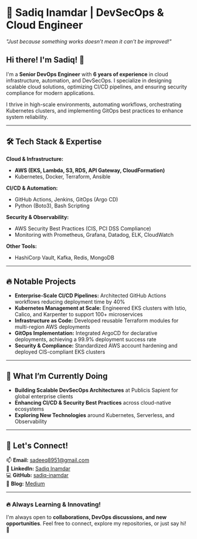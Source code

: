 # 🚀 Sadiq Inamdar | DevSecOps & Cloud Engineer  

*"Just because something works doesn’t mean it can’t be improved!"*  

## Hi there! I'm Sadiq! 👋  

I'm a **Senior DevOps Engineer** with **6 years of experience** in cloud infrastructure, automation, and DevSecOps. I specialize in designing scalable cloud solutions, optimizing CI/CD pipelines, and ensuring security compliance for modern applications.  

I thrive in high-scale environments, automating workflows, orchestrating Kubernetes clusters, and implementing GitOps best practices to enhance system reliability.  

---

## 🛠️ Tech Stack & Expertise  

**Cloud & Infrastructure:**  
- **AWS (EKS, Lambda, S3, RDS, API Gateway, CloudFormation)**  
- Kubernetes, Docker, Terraform, Ansible  

**CI/CD & Automation:**  
- GitHub Actions, Jenkins, GitOps (Argo CD)  
- Python (Boto3), Bash Scripting  

**Security & Observability:**  
- AWS Security Best Practices (CIS, PCI DSS Compliance)  
- Monitoring with Prometheus, Grafana, Datadog, ELK, CloudWatch  

**Other Tools:**  
- HashiCorp Vault, Kafka, Redis, MongoDB  

---

## 🔥 Notable Projects  

- **Enterprise-Scale CI/CD Pipelines:** Architected GitHub Actions workflows reducing deployment time by 40%  
- **Kubernetes Management at Scale:** Engineered EKS clusters with Istio, Calico, and Karpenter to support 100+ microservices  
- **Infrastructure as Code:** Developed reusable Terraform modules for multi-region AWS deployments  
- **GitOps Implementation:** Integrated ArgoCD for declarative deployments, achieving a 99.9% deployment success rate  
- **Security & Compliance:** Standardized AWS account hardening and deployed CIS-compliant EKS clusters  

---

## 🚀 What I’m Currently Doing  

- **Building Scalable DevSecOps Architectures** at Publicis Sapient for global enterprise clients  
- **Enhancing CI/CD & Security Best Practices** across cloud-native ecosystems  
- **Exploring New Technologies** around Kubernetes, Serverless, and Observability  

---

## 🎯 Let's Connect!  

📫 **Email:** [sadeeq8951@gmail.com](mailto:sadeeq8951@gmail.com)  
🔗 **LinkedIn:** [Sadiq Inamdar](https://www.linkedin.com/in/sadiq-inamdar-07bb4a1a6/)  
💻 **GitHub:** [sadiq-inamdar](https://github.com/sadiq-inamdar/sadiq-inamdar)  
📖 **Blog:** [Medium](https://medium.com/@sadeeq8951)  

---

### 🔥 Always Learning & Innovating!  

I'm always open to **collaborations, DevOps discussions, and new opportunities**. Feel free to connect, explore my repositories, or just say hi! 🚀
